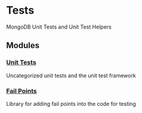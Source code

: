 # Tests

MongoDB Unit Tests and Unit Test Helpers

## Modules

### [Unit Tests](unit\_tests)
Uncategorized unit tests and the unit test framework

### [Fail Points](fail\_points)
Library for adding fail points into the code for testing

